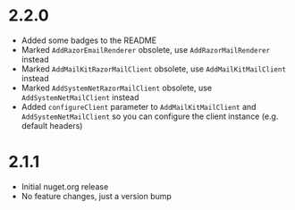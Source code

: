 # 2.2.0

- Added some badges to the README
- Marked `AddRazorEmailRenderer` obsolete, use `AddRazorMailRenderer` instead
- Marked `AddMailKitRazorMailClient` obsolete, use `AddMailKitMailClient` instead
- Marked `AddSystemNetRazorMailClient` obsolete, use `AddSystemNetMailClient` instead
- Added `configureClient` parameter to `AddMailKitMailClient` and `AddSystemNetMailClient` so you can configure the
  client instance (e.g. default headers)

# 2.1.1

- Initial nuget.org release
- No feature changes, just a version bump
